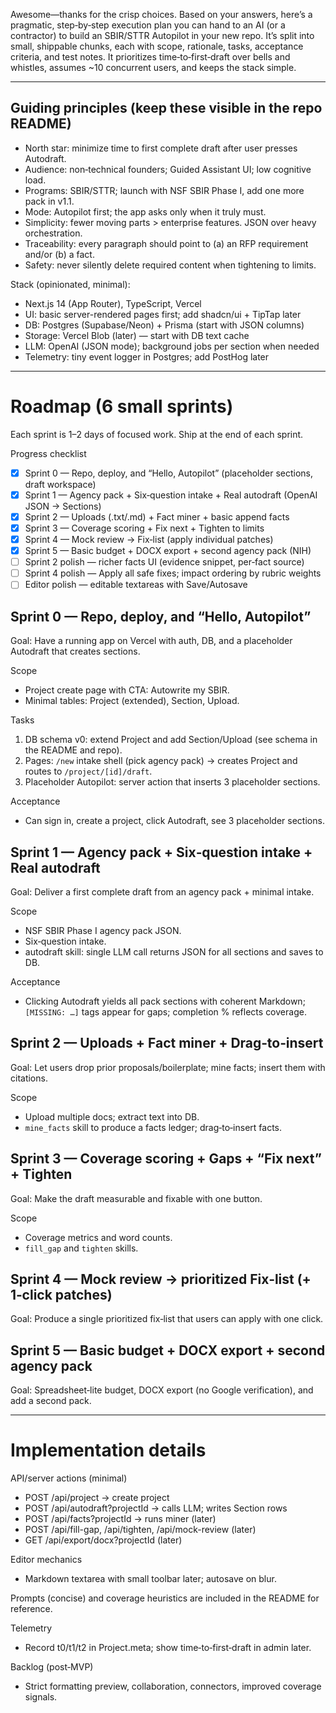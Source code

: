 Awesome—thanks for the crisp choices. Based on your answers, here’s a pragmatic, step‑by‑step execution plan you can hand to an AI (or a contractor) to build an SBIR/STTR Autopilot in your new repo. It’s split into small, shippable chunks, each with scope, rationale, tasks, acceptance criteria, and test notes. It prioritizes time‑to‑first‑draft over bells and whistles, assumes ~10 concurrent users, and keeps the stack simple.

---

## Guiding principles (keep these visible in the repo README)

* North star: minimize time to first complete draft after user presses Autodraft.
* Audience: non‑technical founders; Guided Assistant UI; low cognitive load.
* Programs: SBIR/STTR; launch with NSF SBIR Phase I, add one more pack in v1.1.
* Mode: Autopilot first; the app asks only when it truly must.
* Simplicity: fewer moving parts > enterprise features. JSON over heavy orchestration.
* Traceability: every paragraph should point to (a) an RFP requirement and/or (b) a fact.
* Safety: never silently delete required content when tightening to limits.

Stack (opinionated, minimal):

* Next.js 14 (App Router), TypeScript, Vercel
* UI: basic server-rendered pages first; add shadcn/ui + TipTap later
* DB: Postgres (Supabase/Neon) + Prisma (start with JSON columns)
* Storage: Vercel Blob (later) — start with DB text cache
* LLM: OpenAI (JSON mode); background jobs per section when needed
* Telemetry: tiny event logger in Postgres; add PostHog later

---

# Roadmap (6 small sprints)

Each sprint is 1–2 days of focused work. Ship at the end of each sprint.

Progress checklist
- [x] Sprint 0 — Repo, deploy, and “Hello, Autopilot” (placeholder sections, draft workspace)
- [x] Sprint 1 — Agency pack + Six‑question intake + Real autodraft (OpenAI JSON → Sections)
- [x] Sprint 2 — Uploads (.txt/.md) + Fact miner + basic append facts
- [x] Sprint 3 — Coverage scoring + Fix next + Tighten to limits
- [x] Sprint 4 — Mock review → Fix‑list (apply individual patches)
- [x] Sprint 5 — Basic budget + DOCX export + second agency pack (NIH)
- [ ] Sprint 2 polish — richer facts UI (evidence snippet, per‑fact source)
- [ ] Sprint 4 polish — Apply all safe fixes; impact ordering by rubric weights
- [ ] Editor polish — editable textareas with Save/Autosave

## Sprint 0 — Repo, deploy, and “Hello, Autopilot”

Goal: Have a running app on Vercel with auth, DB, and a placeholder Autodraft that creates sections.

Scope
- Project create page with CTA: Autowrite my SBIR.
- Minimal tables: Project (extended), Section, Upload.

Tasks
1) DB schema v0: extend Project and add Section/Upload (see schema in the README and repo).
2) Pages: `/new` intake shell (pick agency pack) → creates Project and routes to `/project/[id]/draft`.
3) Placeholder Autopilot: server action that inserts 3 placeholder sections.

Acceptance
- Can sign in, create a project, click Autodraft, see 3 placeholder sections.

## Sprint 1 — Agency pack + Six‑question intake + Real autodraft

Goal: Deliver a first complete draft from an agency pack + minimal intake.

Scope
- NSF SBIR Phase I agency pack JSON.
- Six‑question intake.
- autodraft skill: single LLM call returns JSON for all sections and saves to DB.

Acceptance
- Clicking Autodraft yields all pack sections with coherent Markdown; `[MISSING: …]` tags appear for gaps; completion % reflects coverage.

## Sprint 2 — Uploads + Fact miner + Drag‑to‑insert

Goal: Let users drop prior proposals/boilerplate; mine facts; insert them with citations.

Scope
- Upload multiple docs; extract text into DB.
- `mine_facts` skill to produce a facts ledger; drag‑to‑insert facts.

## Sprint 3 — Coverage scoring + Gaps + “Fix next” + Tighten

Goal: Make the draft measurable and fixable with one button.

Scope
- Coverage metrics and word counts.
- `fill_gap` and `tighten` skills.

## Sprint 4 — Mock review → prioritized Fix‑list (+ 1‑click patches)

Goal: Produce a single prioritized fix‑list that users can apply with one click.

## Sprint 5 — Basic budget + DOCX export + second agency pack

Goal: Spreadsheet‑lite budget, DOCX export (no Google verification), and add a second pack.

---

# Implementation details

API/server actions (minimal)
- POST /api/project → create project
- POST /api/autodraft?projectId → calls LLM; writes Section rows
- POST /api/facts?projectId → runs miner (later)
- POST /api/fill-gap, /api/tighten, /api/mock-review (later)
- GET /api/export/docx?projectId (later)

Editor mechanics
- Markdown textarea with small toolbar later; autosave on blur.

Prompts (concise) and coverage heuristics are included in the README for reference.

Telemetry
- Record t0/t1/t2 in Project.meta; show time‑to‑first‑draft in admin later.

Backlog (post‑MVP)
- Strict formatting preview, collaboration, connectors, improved coverage signals.
